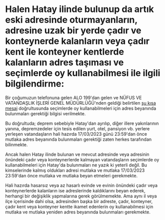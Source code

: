 # Halen Hatay ilinde bulunup da artık eski adresinde oturmayanların, adresine uzak bir yerde çadır ve konteynerde kalanların veya çadır kent ile konteyner kentlerde kalanların adres taşıması ve seçimlerde oy kullanabilmesi ile ilgili bilgilendirme:  
  
Bir çoğumuzun telefonuna gelen ALO 199'dan gelen ve NÜFUS VE VATANDAŞLIK İŞLERİ GENEL MÜDÜRLÜĞÜ'nden geldiği belirtilen [şu kısa mesaj](https://github.com/symbuzzer/samandag-deprem/blob/main/i%C3%A7erikler/resim-se%C3%A7men-sms.jpg) doğrultusunda seçimlerde oy kullanabilmeleri için adres beyanında bulunmaları gerektiği bilgisi verilmekte.  
  
Bu doğrultuda; deprem sebebiyle Hatay'dan ayrılıp, diğer illere yakınlarının yanına, depremzedeler için tesis edilen yurt, otel, pansiyon vb. yerlere yerleşen vatandaşların hali hazırda 17/03/2023 günü 23:59'dan önce mutlaka adres beyanında bulunmaları gerektiği zaten herkes tarafından bilinmekte.  
  
Ancak halen Hatay ilinde bulunan ve mevcut adresinde veya adresinin önündeki çadır veya konteynerlerde kalmayan vatandaşların seçimlerde oy kullanabilmeleri için Hatay'da bulunmaları ne yazık ki yeterli değil. Bu kimselerinde kalmış oldukları adresi mutlaka ve mutlaka 17/03/2023 23:59'dan önce mutlaka ve mutlaka beyan etmeleri gerekmekte.
  
Hali hazırda hasarsız veya az hasarlı evinde ve evinin önündeki çadır veya konteynerlerde kalanların ise adreslerinde kaldıklarını beyan ederek, herhangi bir değişiklik yapmalarına gerek görülmemekte. Ama aynı il veya ilçe içerisinde dahi olsa, adresinden başka bir adreste, çadır, konteyner, çadır kent veya konteyner kentte ikamet edenlerin oy kullanabilmesi için mutlaka ve mutlaka yeniden adres beyanında bulunmaları gerekmekte.
